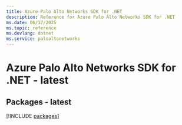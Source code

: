 ```yaml
---
title: Azure Palo Alto Networks SDK for .NET
description: Reference for Azure Palo Alto Networks SDK for .NET
ms.date: 06/17/2025
ms.topic: reference
ms.devlang: dotnet
ms.service: paloaltonetworks
---
```

# Azure Palo Alto Networks SDK for .NET - latest
## Packages - latest
[!INCLUDE [packages](palo-alto-networks-index.md)]